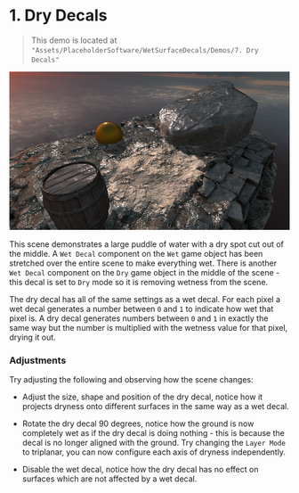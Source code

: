 # 1. Dry Decals

> This demo is located at `"Assets/PlaceholderSoftware/WetSurfaceDecals/Demos/7. Dry Decals"`

![Demo Scene 1](../images/DemoScene7DrySpot.png)

This scene demonstrates a large puddle of water with a dry spot cut out of the middle. A `Wet Decal` component on the `Wet` game object has been stretched over the entire scene to make everything wet. There is another `Wet Decal` component on the `Dry` game object in the middle of the scene - this decal is set to `Dry` mode so it is removing wetness from the scene.

The dry decal has all of the same settings as a wet decal. For each pixel a wet decal generates a number between `0` and `1` to indicate how wet that pixel is. A dry decal generates numbers between `0` and `1` in exactly the same way but the number is multiplied with the wetness value for that pixel, drying it out.

### Adjustments

Try adjusting the following and observing how the scene changes:

 - Adjust the size, shape and position of the dry decal, notice how it projects dryness onto different surfaces in the same way as a wet decal.

 - Rotate the dry decal 90 degrees, notice how the ground is now completely wet as if the dry decal is doing nothing - this is because the decal is no longer aligned with the ground. Try changing the `Layer Mode` to triplanar, you can now configure each axis of dryness independently.

 - Disable the wet decal, notice how the dry decal has no effect on surfaces which are not affected by a wet decal.